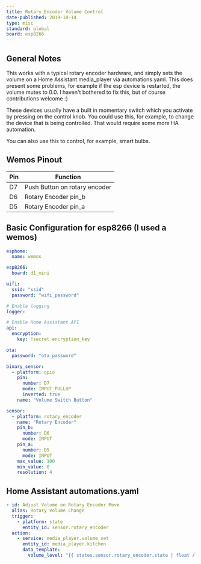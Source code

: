 ```yaml
---
title: Rotary Encoder Volume Control
date-published: 2019-10-14
type: misc
standard: global
board: esp8266
---
```


## General Notes

This works with a typical rotary encoder hardware, and simply sets the volume on a Home Assistant media_player via
automations.yaml. This does present some problems, for example if the esp device is restarted, the volume mutes to 0.0.
I haven't bothered to fix this, but of course contributions welcome :)

These devices usually have a built in momentary switch which you activate by pressing on the control knob. You could use
this, for example, to change the device that is being controlled. That would require some more HA automation.

You can also use this to control, for example, smart bulbs.

## Wemos Pinout

| Pin | Function                      |
| --- | ----------------------------- |
| D7  | Push Button on rotary encoder |
| D6  | Rotary Encoder pin_b          |
| D5  | Rotary Encoder pin_a          |

## Basic Configuration for esp8266 (I used a wemos)

```yaml
esphome:
  name: wemos

esp8266:
  board: d1_mini

wifi:
  ssid: "ssid"
  password: "wifi_password"

# Enable logging
logger:

# Enable Home Assistant API
api:
  encryption:
    key: !secret encryption_key

ota:
  password: "ota_password"

binary_sensor:
  - platform: gpio
    pin:
      number: D7
      mode: INPUT_PULLUP
      inverted: true
    name: "Volume Switch Button"

sensor:
  - platform: rotary_encoder
    name: "Rotary Encoder"
    pin_b:
      number: D6
      mode: INPUT
    pin_a:
      number: D5
      mode: INPUT
    max_value: 100
    min_value: 0
    resolution: 4
```

## Home Assistant automations.yaml

```yaml
- id: Adjust Volume on Rotary Encoder Move
  alias: Rotary Volume Change
  trigger:
    - platform: state
      entity_id: sensor.rotary_encoder
  action:
    - service: media_player.volume_set
      entity_id: media_player.kitchen
      data_template:
        volume_level: "{{ states.sensor.rotary_encoder.state | float / 100 }}"
```
